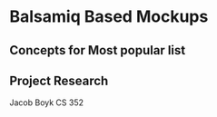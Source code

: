 # Balsamiq Based Mockups

## Concepts for Most popular list 
## Project Research


Jacob Boyk
CS 352